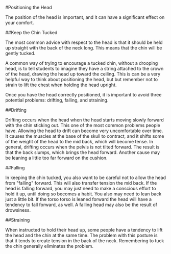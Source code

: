 #Positioning the Head

The position of the head is important, and it can have a significant effect on your comfort.

##Keep the Chin Tucked

The most common advice with respect to the head is that it should be held up straight with the back of the neck long. This means that the chin will be gently tucked.

A common way of trying to encourage a tucked chin, without a drooping head, is to tell students to imagine they have a string attached to the crown of the head, drawing the head up toward the ceiling. This is can be a very helpful way to think about positioning the head, but but remember not to strain to lift the chest when holding the head upright.

Once you have the head correctly positioned, it is important to avoid three potential problems: drifting, falling, and straining.

##Drifting

Drifting occurs when the head when the head starts moving slowly forward with the chin sticking out. This one of the most common problems people have. Allowing the head to drift can become very uncomfortable over time. It causes the muscles at the base of the skull to contract, and it shifts some of the weight of the head to the mid back, which will become tense. In general, drifting occurs when the pelvis is not tilted forward. The result is that the back slumps, which brings the head forward. Another cause may be leaning a little too far forward on the cushion. 

##Falling

In keeping the chin tucked, you also want to be careful not to allow the head from "falling" forward. This will also transfer tension the mid back. If the head is falling forward, you may just need to make a conscious effort to hold it up, until doing so becomes a habit. You also may need to lean back just a little bit. If the torso torso is leaned forward the head will have a tendency to fall forward, as well. A falling head may also be the result of drowsiness. 

##Straining

When instructed to hold their head up, some people have a tendency to lift the head and the chin at the same time. The problem with this posture is that it tends to create tension in the back of the neck. Remembering to tuck the chin generally eliminates the problem.

